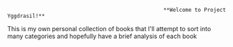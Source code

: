 
                                                      **Welcome to Project Yggdrasil!**
This is my own personal collection of books that I'll attempt to sort into many categories and hopefully have a brief analysis of each book
                                                    
